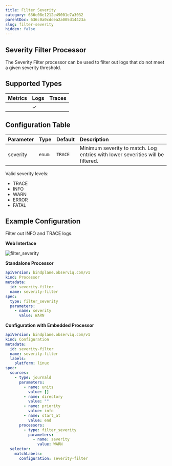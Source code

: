 ```yaml
---
title: Filter Severity
category: 636c08e1212e49001e7a3032
parentDoc: 636c0a0cddea2a005d14423a
slug: filter-severity
hidden: false
---
```


## Severity Filter Processor

The Severity Filter processor can be used to filter out logs that do not meet a given severity threshold.

## Supported Types

| Metrics | Logs | Traces |
| :--- | :--- | :--- |
|  | ✓ |  |

## Configuration Table

| Parameter  | Type    | Default  | Description |
| :---       | :---    | :---     | :--- |
| severity   | `enum`  | `TRACE` | Minimum severity to match. Log entries with lower severities will be filtered. |

Valid severity levels:
- TRACE
- INFO
- WARN
- ERROR
- FATAL

## Example Configuration

Filter out INFO and TRACE logs.

**Web Interface**

![filter_severity](https://storage.googleapis.com/bindplane-op-doc-images/resources/processor-types/filter_severity.png)

**Standalone Processor**

```yaml
apiVersion: bindplane.observiq.com/v1
kind: Processor
metadata:
  id: severity-filter
  name: severity-filter
spec:
  type: filter_severity
  parameters:
    - name: severity
      value: WARN
```

**Configuration with Embedded Processor**

```yaml
apiVersion: bindplane.observiq.com/v1
kind: Configuration
metadata:
  id: severity-filter
  name: severity-filter
  labels:
    platform: linux
spec:
  sources:
    - type: journald
      parameters:
        - name: units
          value: []
        - name: directory
          value: ""
        - name: priority
          value: info
        - name: start_at
          value: end
      processors:
        - type: filter_severity
          parameters:
            - name: severity
              value: WARN
  selector:
    matchLabels:
      configuration: severity-filter
```
